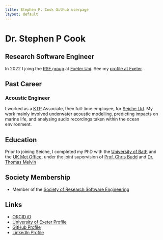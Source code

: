 ```yaml
---
title: Stephen P. Cook Github userpage
layout: default
---
```


# Dr. Stephen P Cook

## Research Software Engineer

In 2022 I joing the [<abbr>RSE</abbr> group][rse-exeter] at [Exeter Uni][exeter].
See my [profile at Exeter][exeter-profile].

## Past Career

### Acoustic Engineer

I worked as a <abbr title="Knowledge Transfer Partnership">KTP</abbr> Associate, then full-time employee, for [Seiche Ltd][seiche].
My work mainly involved underwater acoustic modelling, predicting impacts on
marine life, and analysing audio recordings taken within the ocean environment.

## Education

Prior to joining Seiche, I completed my PhD with the [University of Bath][bath]
and the [UK Met Office][met-office], under the joint supervision of [Prof. Chris
Budd][cbudd] and [Dr. Thomas Melvin][tmelvin]

## Society Membership

- Member of the [Society of Research Software Engineering][society-rse]

## Links

- [ORCID iD][orcid-profile]
- [University of Exeter Profile][exeter-profile]
- [GitHub Profile][github-profile]
- [LinkedIn Profile][linkedin-profile]

[rse-exeter]: https://www.exeter.ac.uk/research/software-engineering/
[exeter]: https://www.exeter.ac.uk
[exeter-profile]: https://experts.exeter.ac.uk/39250-stephen-cook
[seiche]: https://www.seiche.com/
[bath]: https://www.bath.ac.uk/
[met-office]: https://www.metoffice.gov.uk/
[cbudd]: https://people.bath.ac.uk/mascjb/
[tmelvin]: https://www.metoffice.gov.uk/research/people/thomas-melvin
[society-rse]: https://www.society-rse.org/
[orcid-profile]: https://orcid.org/0000-0001-5620-8802
[github-profile]: https://github.com/stephenpcook/
[linkedin-profile]: https://www.linkedin.com/in/stephen-p-cook/
